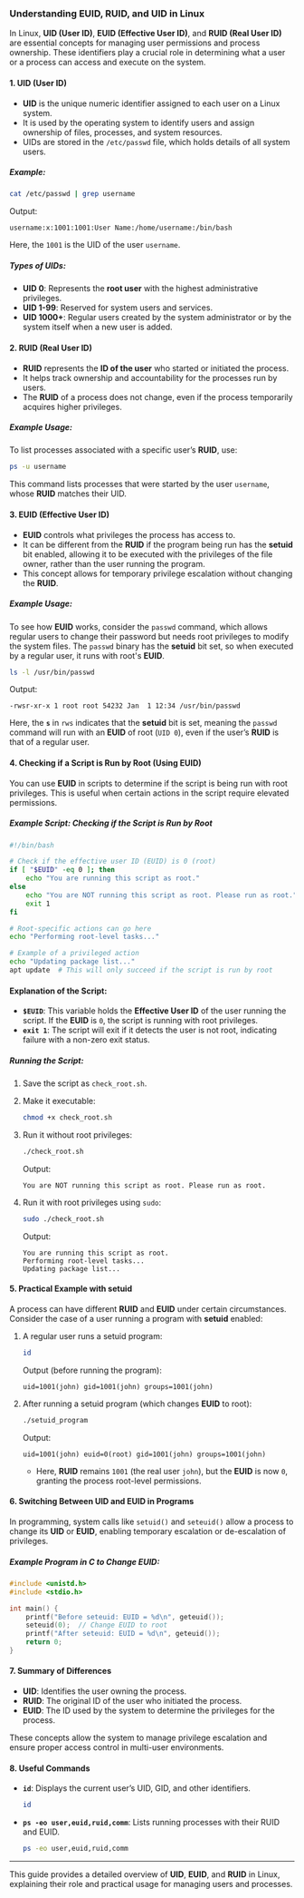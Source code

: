 ### Understanding EUID, RUID, and UID in Linux

In Linux, **UID (User ID)**, **EUID (Effective User ID)**, and **RUID (Real User ID)** are essential concepts for managing user permissions and process ownership. These identifiers play a crucial role in determining what a user or a process can access and execute on the system.

#### 1. **UID (User ID)**
- **UID** is the unique numeric identifier assigned to each user on a Linux system.
- It is used by the operating system to identify users and assign ownership of files, processes, and system resources.
- UIDs are stored in the `/etc/passwd` file, which holds details of all system users.

##### Example:
```bash
cat /etc/passwd | grep username
```
Output:
```
username:x:1001:1001:User Name:/home/username:/bin/bash
```
Here, the `1001` is the UID of the user `username`.

##### Types of UIDs:
- **UID 0**: Represents the **root user** with the highest administrative privileges.
- **UID 1-99**: Reserved for system users and services.
- **UID 1000+**: Regular users created by the system administrator or by the system itself when a new user is added.

#### 2. **RUID (Real User ID)**
- **RUID** represents the **ID of the user** who started or initiated the process.
- It helps track ownership and accountability for the processes run by users.
- The **RUID** of a process does not change, even if the process temporarily acquires higher privileges.

##### Example Usage:
To list processes associated with a specific user’s **RUID**, use:
```bash
ps -u username
```
This command lists processes that were started by the user `username`, whose **RUID** matches their UID.

#### 3. **EUID (Effective User ID)**
- **EUID** controls what privileges the process has access to.
- It can be different from the **RUID** if the program being run has the **setuid** bit enabled, allowing it to be executed with the privileges of the file owner, rather than the user running the program.
- This concept allows for temporary privilege escalation without changing the **RUID**.

##### Example Usage:
To see how **EUID** works, consider the `passwd` command, which allows regular users to change their password but needs root privileges to modify the system files. The `passwd` binary has the **setuid** bit set, so when executed by a regular user, it runs with root's **EUID**.

```bash
ls -l /usr/bin/passwd
```
Output:
```
-rwsr-xr-x 1 root root 54232 Jan  1 12:34 /usr/bin/passwd
```
Here, the **`s`** in `rws` indicates that the **setuid** bit is set, meaning the `passwd` command will run with an **EUID** of root (`UID 0`), even if the user’s **RUID** is that of a regular user.

#### 4. **Checking if a Script is Run by Root (Using EUID)**

You can use **EUID** in scripts to determine if the script is being run with root privileges. This is useful when certain actions in the script require elevated permissions.

##### Example Script: Checking if the Script is Run by Root
```bash
#!/bin/bash

# Check if the effective user ID (EUID) is 0 (root)
if [ "$EUID" -eq 0 ]; then
    echo "You are running this script as root."
else
    echo "You are NOT running this script as root. Please run as root."
    exit 1
fi

# Root-specific actions can go here
echo "Performing root-level tasks..."

# Example of a privileged action
echo "Updating package list..."
apt update  # This will only succeed if the script is run by root
```

#### Explanation of the Script:
- **`$EUID`**: This variable holds the **Effective User ID** of the user running the script. If the **EUID** is `0`, the script is running with root privileges.
- **`exit 1`**: The script will exit if it detects the user is not root, indicating failure with a non-zero exit status.

##### Running the Script:
1. Save the script as `check_root.sh`.
2. Make it executable:
   ```bash
   chmod +x check_root.sh
   ```
3. Run it without root privileges:
   ```bash
   ./check_root.sh
   ```
   Output:
   ```
   You are NOT running this script as root. Please run as root.
   ```

4. Run it with root privileges using `sudo`:
   ```bash
   sudo ./check_root.sh
   ```
   Output:
   ```
   You are running this script as root.
   Performing root-level tasks...
   Updating package list...
   ```

#### 5. **Practical Example with setuid**
A process can have different **RUID** and **EUID** under certain circumstances. Consider the case of a user running a program with **setuid** enabled:

1. A regular user runs a setuid program:
   ```bash
   id
   ```
   Output (before running the program):
   ```
   uid=1001(john) gid=1001(john) groups=1001(john)
   ```

2. After running a setuid program (which changes **EUID** to root):
   ```bash
   ./setuid_program
   ```
   Output:
   ```
   uid=1001(john) euid=0(root) gid=1001(john) groups=1001(john)
   ```
   - Here, **RUID** remains `1001` (the real user `john`), but the **EUID** is now `0`, granting the process root-level permissions.

#### 6. **Switching Between UID and EUID in Programs**
In programming, system calls like `setuid()` and `seteuid()` allow a process to change its **UID** or **EUID**, enabling temporary escalation or de-escalation of privileges.

##### Example Program in C to Change EUID:
```c
#include <unistd.h>
#include <stdio.h>

int main() {
    printf("Before seteuid: EUID = %d\n", geteuid());
    seteuid(0);  // Change EUID to root
    printf("After seteuid: EUID = %d\n", geteuid());
    return 0;
}
```

#### 7. **Summary of Differences**
- **UID**: Identifies the user owning the process.
- **RUID**: The original ID of the user who initiated the process.
- **EUID**: The ID used by the system to determine the privileges for the process.

These concepts allow the system to manage privilege escalation and ensure proper access control in multi-user environments.

#### 8. **Useful Commands**
- **`id`**: Displays the current user’s UID, GID, and other identifiers.
    ```bash
    id
    ```
- **`ps -eo user,euid,ruid,comm`**: Lists running processes with their RUID and EUID.
    ```bash
    ps -eo user,euid,ruid,comm
    ```

---

This guide provides a detailed overview of **UID**, **EUID**, and **RUID** in Linux, explaining their role and practical usage for managing users and processes.
